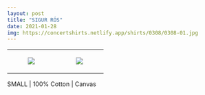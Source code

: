 ```yaml
---
layout: post
title: "SIGUR RÓS"
date: 2021-01-28
img: https://concertshirts.netlify.app/shirts/0308/0308-01.jpg
---
```




<table style="width:100%;"><tr><td style="vertical-align:top;">
      <figure class="tmblr-full" data-orig-height="2048" data-orig-width="1365" data-orig-src="https://concertshirts.netlify.app/shirts/0308/0308-01.jpg"><img src="https://64.media.tumblr.com/21bfbc403df3d4d956fb21246f0cfd7a/bfedf490f71a505c-ae/s540x810/4d15ac776ece49d95da7a0a91fe9087a63af3944.jpg" data-orig-height="2048" data-orig-width="1365" data-orig-src="https://concertshirts.netlify.app/shirts/0308/0308-01.jpg"/></figure></td>
    <td style="vertical-align:top;">
      <figure class="tmblr-full" data-orig-height="2048" data-orig-width="1365" data-orig-src="https://concertshirts.netlify.app/shirts/0308/0308-02.jpg"><img src="https://64.media.tumblr.com/5c851ffa6a0fd6a5406e0974f7cca456/bfedf490f71a505c-d7/s540x810/1bf608fd8147fe174da9bc4f00932af35564f80c.jpg" data-orig-height="2048" data-orig-width="1365" data-orig-src="https://concertshirts.netlify.app/shirts/0308/0308-02.jpg"/></figure></td>
  </tr></table><p>
  SMALL | 100% Cotton | Canvas
</p>
